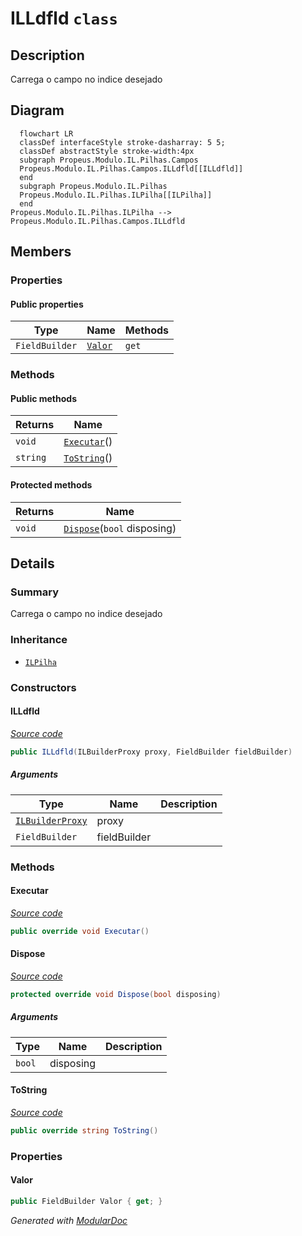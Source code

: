 # ILLdfld `class`

## Description
Carrega o campo no indice desejado

## Diagram
```mermaid
  flowchart LR
  classDef interfaceStyle stroke-dasharray: 5 5;
  classDef abstractStyle stroke-width:4px
  subgraph Propeus.Modulo.IL.Pilhas.Campos
  Propeus.Modulo.IL.Pilhas.Campos.ILLdfld[[ILLdfld]]
  end
  subgraph Propeus.Modulo.IL.Pilhas
  Propeus.Modulo.IL.Pilhas.ILPilha[[ILPilha]]
  end
Propeus.Modulo.IL.Pilhas.ILPilha --> Propeus.Modulo.IL.Pilhas.Campos.ILLdfld
```

## Members
### Properties
#### Public  properties
| Type | Name | Methods |
| --- | --- | --- |
| `FieldBuilder` | [`Valor`](#valor) | `get` |

### Methods
#### Public  methods
| Returns | Name |
| --- | --- |
| `void` | [`Executar`](#executar)() |
| `string` | [`ToString`](#tostring)() |

#### Protected  methods
| Returns | Name |
| --- | --- |
| `void` | [`Dispose`](#dispose)(`bool` disposing) |

## Details
### Summary
Carrega o campo no indice desejado

### Inheritance
 - [
`ILPilha`
](../ILPilha.md)

### Constructors
#### ILLdfld
[*Source code*](https://github.com///blob//src/Propeus.Modulo.Abstrato/Util/Tabelas/Helper.cs#L292)
```csharp
public ILLdfld(ILBuilderProxy proxy, FieldBuilder fieldBuilder)
```
##### Arguments
| Type | Name | Description |
| --- | --- | --- |
| [`ILBuilderProxy`](../../proxy/ILBuilderProxy.md) | proxy |   |
| `FieldBuilder` | fieldBuilder |   |

### Methods
#### Executar
[*Source code*](https://github.com///blob//src/Propeus.Modulo.Abstrato/Util/Tabelas/Helper.cs#L297)
```csharp
public override void Executar()
```

#### Dispose
[*Source code*](https://github.com///blob//src/Propeus.Modulo.Abstrato/Util/Tabelas/Helper.cs#L302)
```csharp
protected override void Dispose(bool disposing)
```
##### Arguments
| Type | Name | Description |
| --- | --- | --- |
| `bool` | disposing |   |

#### ToString
[*Source code*](https://github.com///blob//src/Propeus.Modulo.Abstrato/Util/Tabelas/Helper.cs#L302)
```csharp
public override string ToString()
```

### Properties
#### Valor
```csharp
public FieldBuilder Valor { get; }
```

*Generated with* [*ModularDoc*](https://github.com/hailstorm75/ModularDoc)
